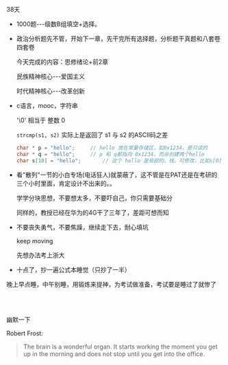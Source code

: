 38天

*	1000题---级数B组填空+选择。

*	政治分析题先不管，开始下一章，先干完所有选择题，分析题干真题和八套卷四套卷

	今天完成的内容：思修绪论+前2章

	民族精神核心---爱国主义

	时代精神核心---改革创新

*	c语言，mooc，字符串

	'\0' 相当于 整数 0

	`strcmp(s1, s2)` 实际上是返回了 s1 与 s2 的ASCII码之差

	```c
	char * p = "hello";		// hello 放在常量存储区，如0x1234，是只读的
	char * q = "hello";		// p 和 q都指向 0x1234，而非创建两个hello
	char s[10] = "hello";		// 这个 hello 是局部的，栈，可修改，比如s[0] = 'H'
	```

*	看"散列"一节的小白专场(电话狂人)就蒙蔽了，这不管是在PAT还是在考研的三个小时里面，肯定设计不出来的。。

	学学分块思想，不要想太多，不要吓自己，你只需要基础分

	同样的，教授已经在华为的4G干了三年了，差距可想而知

*	不要丧失勇气，不要焦躁，继续走下去，耐心填坑

	keep moving

	先想办法考上浙大

*	十点了，抄一遍公式本睡觉（只抄了一半）

晚上早点睡，中午别睡，用锻炼来提神，为考试做准备，考试要是睡过了就惨了

<br/><br/>

幽默一下

Robert Frost:<br/>
>The brain is a wonderful organ. It starts working the moment you get up in the morning and does not stop until you get into the office.
